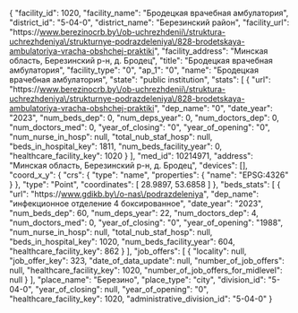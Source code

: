 {
    "facility_id": 1020,
    "facility_name": "Бродецкая врачебная амбулатория",
    "district_id": "5-04-0",
    "district_name": "Березинский район",
    "facility_url": "https:\/\/www.berezinocrb.by\/ob-uchrezhdenii\/struktura-uchrezhdeniya\/strukturnye-podrazdeleniya\/828-brodetskaya-ambulatoriya-vracha-obshchej-praktiki",
    "facility_address": "Минская область, Березинский р-н, д. Бродец",
    "title": "Бродецкая врачебная амбулатория",
    "facility_type": "0",
    "ap_1": "0",
    "name": "Бродецкая врачебная амбулатория",
    "state": "public institution",
    "stats": [
        {
            "url": "https:\/\/www.berezinocrb.by\/ob-uchrezhdenii\/struktura-uchrezhdeniya\/strukturnye-podrazdeleniya\/828-brodetskaya-ambulatoriya-vracha-obshchej-praktiki",
            "dep_name": "0",
            "date_year": "2023",
            "num_beds_dep": 0,
            "num_deps_year": 0,
            "num_doctors_dep": 0,
            "num_doctors_med": 0,
            "year_of_closing": "0",
            "year_of_opening": "0",
            "num_nurse_in_hosp": null,
            "total_nub_staf_hosp": null,
            "beds_in_hospital_key": 1811,
            "num_beds_facility_year": 0,
            "healthcare_facility_key": 1020
        }
    ],
    "med_id": 10214971,
    "address": "Минская область, Березинский р-н, д. Бродец",
    "devices": [],
    "coord_x_y": {
        "crs": {
            "type": "name",
            "properties": {
                "name": "EPSG:4326"
            }
        },
        "type": "Point",
        "coordinates": [
            28.9897,
            53.6858
        ]
    },
    "beds_stats": [
        {
            "url": "https:\/\/www.gdikb.by\/o-nas\/podrazdeleniya",
            "dep_name": "инфекционное отделение 4 боксированное",
            "date_year": "2023",
            "num_beds_dep": 60,
            "num_deps_year": 22,
            "num_doctors_dep": 4,
            "num_doctors_med": 0,
            "year_of_closing": "0",
            "year_of_opening": "1988",
            "num_nurse_in_hosp": null,
            "total_nub_staf_hosp": null,
            "beds_in_hospital_key": 1020,
            "num_beds_facility_year": 604,
            "healthcare_facility_key": 862
        }
    ],
    "job_offers": [
        {
            "locality": null,
            "job_offer_key": 323,
            "date_of_data_update": null,
            "number_of_job_offers": null,
            "healthcare_facility_key": 1020,
            "number_of_job_offers_for_midlevel": null
        }
    ],
    "place_name": "Березино",
    "place_type": "city",
    "division_id": "5-04-0",
    "year_of_closing": null,
    "year_of_opening": "0",
    "healthcare_facility_key": 1020,
    "administrative_division_id": "5-04-0"
}